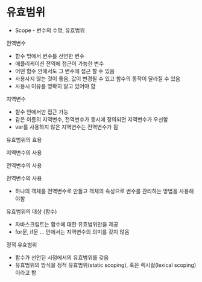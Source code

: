 # 유효범위
* Scope - 변수의 수명, 유효범위

전역변수
* 함수 밖에서 변수를 선언한 변수
* 애플리케이션 전역에 접근이 가능한 변수
* 어떤 함수 안에서도 그 변수에 접근 할 수 있음
* 사용사지 않는 것이 좋음, 값이 변경될 수 있고 함수의 동작이 달라질 수 있음
* 사용시 이유를 명확히 알고 있어야 함

지역변수 
* 함수 안에서만 접근 가능
* 같은 이름의 지역변수, 전역변수가 동시에 정의되면 지역변수가 우선함
* var를 사용하지 않은 지역변수는 전역변수가 됨

유효범위의 효용

지역변수의 사용

전역변수의 사용

전역변수의 사용 
* 하나의 객체를 전역변수로 만들고 객체의 속성으로 변수를 관리하는 방법을 사용해야함


유효범위의 대상 (함수)
* 자바스크립트는 함수에 대한 유효범위만을 제공
* for문, if문 ... 안에서는 지역변수의 의미를 갖지 않음

정적 유효범위
* 함수가 선언된 시점에서의 유효범위를 갖음
* 유효범위의 방식을 정적 유효범위(static scoping), 혹은 렉시컬(lexical scoping)이라고 함 
